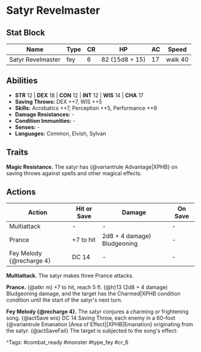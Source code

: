 # Satyr Revelmaster

## Stat Block

| Name | Type | CR | HP | AC | Speed |
|------|------|----|----|----|-------|
| Satyr Revelmaster | fey | 6 | 82 (15d8 + 15) | 17 | walk 40 |

## Abilities

- **STR** 12 | **DEX** 18 | **CON** 12 | **INT** 12 | **WIS** 14 | **CHA** 17
- **Saving Throws:** DEX ++7, WIS ++5  
- **Skills:** Acrobatics ++7, Perception ++5, Performance ++9  
- **Damage Resistances:** -  
- **Condition Immunities:** -  
- **Senses:** -  
- **Languages:** Common, Elvish, Sylvan

## Traits

**Magic Resistance.** The satyr has {@variantrule Advantage|XPHB} on saving throws against spells and other magical effects.


## Actions

| Action | Hit or Save | Damage | On Save |
|--------|--------------|--------|----------|
| Multiattack | - | - | - |
| Prance | +7 to hit | 2d8 + 4 damage) Bludgeoning | - |
| Fey Melody {@recharge 4} | DC 14 | - | - |

**Multiattack.** The satyr makes three Prance attacks.

**Prance.** {@atkr m} +7 to hit, reach 5 ft. {@h}13 (2d8 + 4 damage) Bludgeoning damage, and the target has the Charmed|XPHB condition condition until the start of the satyr's next turn.

**Fey Melody {@recharge 4}.** The satyr conjures a charming or frightening song. {@actSave wis} DC 14 Saving Throw, each enemy in a 60-foot {@variantrule Emanation [Area of Effect]|XPHB|Emanation} originating from the satyr. {@actSaveFail} The target is subjected to the song's effect:


^Tags: #combat_ready #monster #type_fey #cr_6